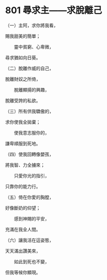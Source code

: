# 801 尋求主——求脫離己

（一）主阿，求你將我看，

賜我甜美的簡單；

　　靈中貧窮、心卑微，

尋求猶如向日葵。

（二）脫離作威的自己，

脫離財奴之所倚，

　　脫離顯揚的興趣，

脫離受誇的私欲。

（三）所有供我驕傲的，

求你使我全拋棄；

　　使我意志服你的，

謙卑順服到死地。

（四）使我回轉像嬰孩，

將我智、力全擄來；

　　只愛你光的指引，

只靠你的能力行。

（五）倚在你愛的胸膛，

好像斷奶的仰望；

　　感到神賜的平安，

充滿在我全人間。

（六）讓我活在這姿態，

天天滿出讚美來，

　　如此到死也不變，

但我等候你顯現。

